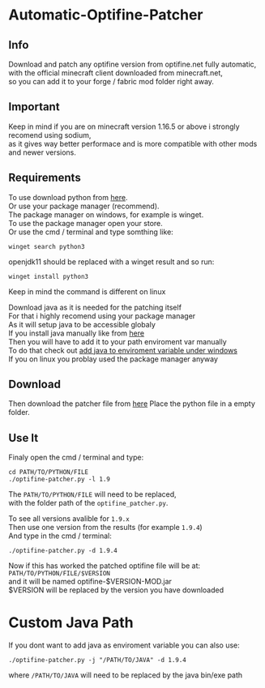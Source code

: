 # Automatic-Optifine-Patcher

## Info
Download and patch any optifine version from optifine.net fully automatic,  
with the official minecraft client downloaded from minecraft.net,  
so you can add it to your forge / fabric mod folder right away.

## Important
Keep in mind if you are on minecraft version 1.16.5 or above i strongly recomend using sodium,  
as it gives way better performace and is more compatible with other mods and newer versions.

## Requirements
To use download python from [here](https://www.python.org/downloads/).  
Or use your package manager (recommend).  
The package manager on windows, for example is winget.  
To use the package manager open your store.  
Or use the cmd / terminal and type somthing like:
```
winget search python3
```
openjdk11 should be replaced with a winget result and so run:
```
winget install python3
```
Keep in mind the command is different on linux

Download java as it is needed for the patching itself  
For that i highly recomend using your package manager  
As it will setup java to be accessible globaly  
If you install java manually like from [here](https://www.openlogic.com/openjdk-downloads)  
Then you will have to add it to your path enviroment var manually  
To do that check out [add java to enviroment variable under windows](https://confluence.atlassian.com/doc/setting-the-java_home-variable-in-windows-8895.html)  
If you on linux you problay used the package manager anyway

## Download
Then download the patcher file from [here](https://codeberg.org/marvin1099/Automatic-Optifine-Patcher/raw/branch/main/optifine_patcher.py) 
Place the python file in a empty folder.

## Use It
Finaly open the cmd / terminal and type:
```
cd PATH/TO/PYTHON/FILE
./optifine-patcher.py -l 1.9
```
The `PATH/TO/PYTHON/FILE` will need to be replaced,  
with the folder path of the `optifine_patcher.py`.

To see all versions avalible for `1.9.x`  
Then use one version from the results (for example `1.9.4`)  
And type in the cmd / terminal:
```
./optifine-patcher.py -d 1.9.4
```

Now if this has worked the patched optifine file will be at:  
`PATH/TO/PYTHON/FILE/$VERSION`  
and it will be named optifine-$VERSION-MOD.jar   
$VERSION will be replaced by the version you have downloaded

# Custom Java Path
If you dont want to add java as enviroment variable you can also use:
```
./optifine-patcher.py -j "/PATH/TO/JAVA" -d 1.9.4
```  
where `/PATH/TO/JAVA` will need to be replaced by the java bin/exe path